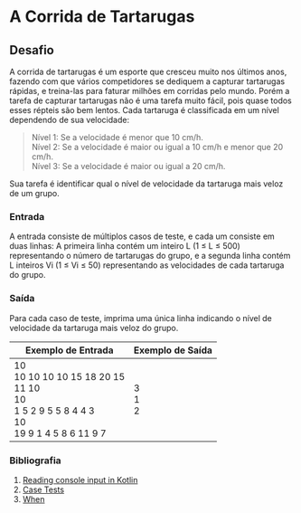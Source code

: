 # A Corrida de Tartarugas

## Desafio

A corrida de tartarugas é um esporte que cresceu muito nos últimos anos, fazendo com que vários competidores se dediquem
a capturar tartarugas rápidas, e treina-las para faturar milhões em corridas pelo mundo. Porém a tarefa de capturar
tartarugas não é uma tarefa muito fácil, pois quase todos esses répteis são bem lentos. Cada tartaruga é classificada em
um nível dependendo de sua velocidade:

> Nível 1: Se a velocidade é menor que 10 cm/h.  
> Nível 2: Se a velocidade é maior ou igual a 10 cm/h e menor que 20 cm/h.  
> Nível 3: Se a velocidade é maior ou igual a 20 cm/h.

Sua tarefa é identificar qual o nível de velocidade da tartaruga mais veloz de um grupo.

### Entrada

A entrada consiste de múltiplos casos de teste, e cada um consiste em duas linhas:
A primeira linha contém um inteiro L (1 ≤ L ≤ 500) representando o número de tartarugas do grupo, e a segunda linha
contém L inteiros Vi (1 ≤ Vi ≤ 50) representando as velocidades de cada tartaruga do grupo.

### Saída

Para cada caso de teste, imprima uma única linha indicando o nível de velocidade da tartaruga mais veloz do grupo.

|Exemplo de Entrada|Exemplo de Saída|
|-|-|
|10<br>10 10 10 10 15 18 20 15<br>11 10<br>10<br>1 5 2 9 5 5 8 4 4 3<br>10<br>19 9 1 4 5 8 6 11 9 7|3<br>1<br>2|


### Bibliografia

1. [Reading console input in Kotlin](https://stackoverflow.com/questions/41283393/reading-console-input-in-kotlin)
2. [Case Tests](https://www.udebug.com/URI/1789)
3. [When](https://github.com/lucasrmagalhaes/desafios-DIO/blob/874de8ed3d9273ab94d10469246427149a9705d4/Desafios/Kotlin/2.%20Solucionando%20problemas%20em%20Kotlin/4.%20A%20Corrida%20de%20Tartarugas/solucao.kt#L15)
